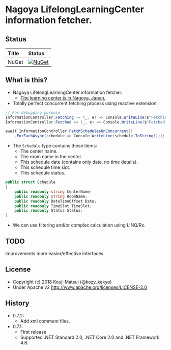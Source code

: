 # Nagoya LifelongLearningCenter information fetcher.

## Status

| Title | Status |
|:----|:----|
| NuGet | [![NuGet](https://img.shields.io/nuget/v/Nagoya.LifelongLearningCenter.svg?style=flat)](https://www.nuget.org/packages/Nagoya.LifelongLearningCenter) |

## What is this?
* Nagoya LifelongLearningCenter information fetcher.
  * [The learning center is in Nagoya, Japan.](https://www.suisin.city.nagoya.jp/system/institution/index.cgi)
* Totally perfect concurrent fetching process using reactive extension.

```csharp
// For debugging purpose
InformationController.Fetching += (_, e) => Console.WriteLine($"Fetching: {e.Url}");
InformationController.Fetched += (_, e) => Console.WriteLine($"Fetched: {e.Url}");

await InformationController.FetchSchedulesOnConcurrent()
    .ForEachAsync(schedule => Console.WriteLine(schedule.ToString()));
```

* The `Schedule` type contains these items:
  * The center name.
  * The room name in the center.
  * This schedule date (contains only date, no time details).
  * This schedule time slot.
  * This schedule status.

```csharp
public struct Schedule
{
    public readonly string CenterName;
    public readonly string RoomName;
    public readonly DateTimeOffset Date;
    public readonly TimeSlot TimeSlot;
    public readonly Status Status;
}
```

* We can use filtering and/or complex calculation using LINQ/Rx.

## TODO
 Improvements more easier/effective interfaces.

## License
* Copyright (c) 2018 Kouji Matsui (@kozy_kekyo)
* Under Apache v2 http://www.apache.org/licenses/LICENSE-2.0

## History
* 0.7.2:
  * Add xml comment files.
* 0.7.1:
  * First release
  * Supported .NET Standard 2.0, .NET Core 2.0 and .NET Framework 4.6.
